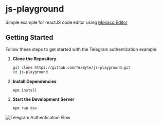 # js-playground

Simple example for reactJS code editor using [Monaco Editor](https://www.npmjs.com/package/@monaco-editor/react/)

## Getting Started

Follow these steps to get started with the Telegram authentication example:

1. **Clone the Repository**

   ```sh
   git clone https://github.com/TeaByte/js-playground.git
   cd js-playground
   ```

2. **Install Dependencies**

   ```sh
   npm install
   ```

3. **Start the Development Server**

   ```sh
   npm run dev
   ```

![Telegram Authentication Flow](https://i.ibb.co/hHF8VWW/image.png)
